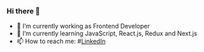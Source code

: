 ### Hi there 👋

- 🔭 I’m currently working as Frontend Developer
- 🌱 I’m currently learning JavaScript, React.js, Redux and Next.js
- 📫 How to reach me: #[LinkedIn](https://www.linkedin.com/in/shivarajumadi/)
